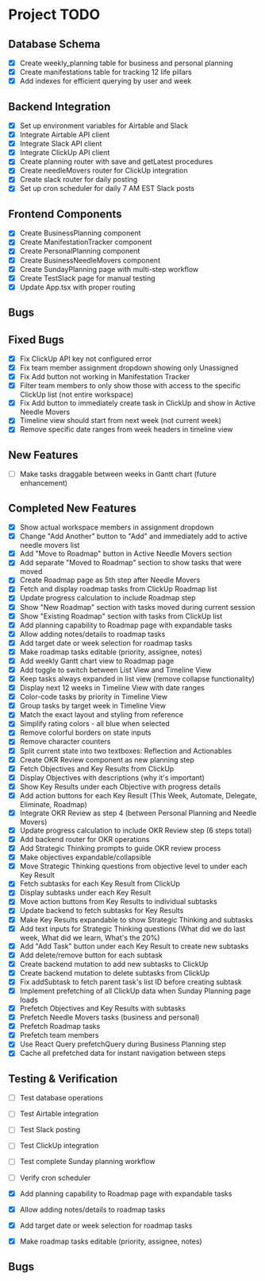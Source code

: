 # Project TODO

## Database Schema
- [x] Create weekly_planning table for business and personal planning
- [x] Create manifestations table for tracking 12 life pillars
- [x] Add indexes for efficient querying by user and week

## Backend Integration
- [x] Set up environment variables for Airtable and Slack
- [x] Integrate Airtable API client
- [x] Integrate Slack API client
- [x] Integrate ClickUp API client
- [x] Create planning router with save and getLatest procedures
- [x] Create needleMovers router for ClickUp integration
- [x] Create slack router for daily posting
- [x] Set up cron scheduler for daily 7 AM EST Slack posts

## Frontend Components
- [x] Create BusinessPlanning component
- [x] Create ManifestationTracker component
- [x] Create PersonalPlanning component
- [x] Create BusinessNeedleMovers component
- [x] Create SundayPlanning page with multi-step workflow
- [x] Create TestSlack page for manual testing
- [x] Update App.tsx with proper routing

## Bugs

## Fixed Bugs
- [x] Fix ClickUp API key not configured error
- [x] Fix team member assignment dropdown showing only Unassigned
- [x] Fix Add button not working in Manifestation Tracker
- [x] Filter team members to only show those with access to the specific ClickUp list (not entire workspace)
- [x] Fix Add button to immediately create task in ClickUp and show in Active Needle Movers
- [x] Timeline view should start from next week (not current week)
- [x] Remove specific date ranges from week headers in timeline view

## New Features
- [ ] Make tasks draggable between weeks in Gantt chart (future enhancement)

## Completed New Features
- [x] Show actual workspace members in assignment dropdown
- [x] Change "Add Another" button to "Add" and immediately add to active needle movers list
- [x] Add "Move to Roadmap" button in Active Needle Movers section
- [x] Add separate "Moved to Roadmap" section to show tasks that were moved
- [x] Create Roadmap page as 5th step after Needle Movers
- [x] Fetch and display roadmap tasks from ClickUp Roadmap list
- [x] Update progress calculation to include Roadmap step
- [x] Show "New Roadmap" section with tasks moved during current session
- [x] Show "Existing Roadmap" section with tasks from ClickUp list
- [x] Add planning capability to Roadmap page with expandable tasks
- [x] Allow adding notes/details to roadmap tasks
- [x] Add target date or week selection for roadmap tasks
- [x] Make roadmap tasks editable (priority, assignee, notes)
- [x] Add weekly Gantt chart view to Roadmap page
- [x] Add toggle to switch between List View and Timeline View
- [x] Keep tasks always expanded in list view (remove collapse functionality)
- [x] Display next 12 weeks in Timeline View with date ranges
- [x] Color-code tasks by priority in Timeline View
- [x] Group tasks by target week in Timeline View
- [x] Match the exact layout and styling from reference
- [x] Simplify rating colors - all blue when selected
- [x] Remove colorful borders on state inputs
- [x] Remove character counters
- [x] Split current state into two textboxes: Reflection and Actionables
- [x] Create OKR Review component as new planning step
- [x] Fetch Objectives and Key Results from ClickUp
- [x] Display Objectives with descriptions (why it's important)
- [x] Show Key Results under each Objective with progress details
- [x] Add action buttons for each Key Result (This Week, Automate, Delegate, Eliminate, Roadmap)
- [x] Integrate OKR Review as step 4 (between Personal Planning and Needle Movers)
- [x] Update progress calculation to include OKR Review step (6 steps total)
- [x] Add backend router for OKR operations
- [x] Add Strategic Thinking prompts to guide OKR review process
- [x] Make objectives expandable/collapsible
- [x] Move Strategic Thinking questions from objective level to under each Key Result
- [x] Fetch subtasks for each Key Result from ClickUp
- [x] Display subtasks under each Key Result
- [x] Move action buttons from Key Results to individual subtasks
- [x] Update backend to fetch subtasks for Key Results
- [x] Make Key Results expandable to show Strategic Thinking and subtasks
- [x] Add text inputs for Strategic Thinking questions (What did we do last week, What did we learn, What's the 20%)
- [x] Add "Add Task" button under each Key Result to create new subtasks
- [x] Add delete/remove button for each subtask
- [x] Create backend mutation to add new subtasks to ClickUp
- [x] Create backend mutation to delete subtasks from ClickUp
- [x] Fix addSubtask to fetch parent task's list ID before creating subtask
- [x] Implement prefetching of all ClickUp data when Sunday Planning page loads
- [x] Prefetch Objectives and Key Results with subtasks
- [x] Prefetch Needle Movers tasks (business and personal)
- [x] Prefetch Roadmap tasks
- [x] Prefetch team members
- [x] Use React Query prefetchQuery during Business Planning step
- [x] Cache all prefetched data for instant navigation between steps

## Testing & Verification
- [ ] Test database operations
- [ ] Test Airtable integration
- [ ] Test Slack posting
- [ ] Test ClickUp integration
- [ ] Test complete Sunday planning workflow
- [ ] Verify cron scheduler


- [x] Add planning capability to Roadmap page with expandable tasks
- [x] Allow adding notes/details to roadmap tasks
- [x] Add target date or week selection for roadmap tasks
- [x] Make roadmap tasks editable (priority, assignee, notes)



## Bugs

















